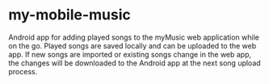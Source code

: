# my-mobile-music
Android app for adding played songs to the myMusic web application while on the go.
Played songs are saved locally and can be uploaded to the web app.
If new songs are imported or existing songs change in the web app, the changes will be downloaded to the Android app at the next song upload process.
